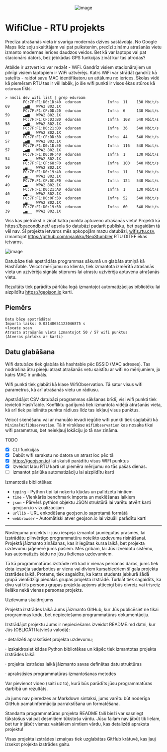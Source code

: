<center>

 ![image](https://github.com/user-attachments/assets/a81925ea-0bb9-42c1-9b2b-c5ace954375b)
</center>

# WifiClue - RTU projekts

Precīza atrašanās vieta ir svarīga modernās dzīves sastāvdaļa. No Google Maps līdz soļu skaitītājam vai pat pulkstenim, precīzi zināmu atrašanās vietu izmanto modernas ierīces daudzos veidos. Bet kā var laptops vai pat stacionārs dators, bez jebkādas GPS funkcijas zināt kur tas atrodas?

Atbilde ir uztvert ko var redzēt - WiFi. Gandrīz visiem stacionārajiem un pilnīgi visiem laptopiem ir WiFi uztvērējs. Katrs WiFi var strādāt gandrīz kā satelīts - raidot savu MAC identifikatoru un attālumu no ierīces. Skolas vidē kā piemēram RTU tas ir vēl labāk, jo šie wifi punkti ir visos ēkas stūros kā `eduroam` tīkls:

```
> nmcli dev wifi list | grep eduroam
        FC:7F:F1:D0:1D:40  eduroam            Infra  11    130 Mbit/s  69      ▂▄▆_  WPA2 802.1X
        FC:7F:F1:CF:DD:20  eduroam            Infra  6     130 Mbit/s  59      ▂▄▆_  WPA2 802.1X
        FC:7F:F1:CF:D3:B0  eduroam            Infra  108   540 Mbit/s  58      ▂▄▆_  WPA2 802.1X
        FC:7F:F1:D0:21:B0  eduroam            Infra  36    540 Mbit/s  57      ▂▄▆_  WPA2 802.1X
        FC:7F:F1:CF:DD:30  eduroam            Infra  44    540 Mbit/s  57      ▂▄▆_  WPA2 802.1X
        FC:7F:F1:D0:1D:50  eduroam            Infra  116   540 Mbit/s  57      ▂▄▆_  WPA2 802.1X
        FC:7F:F1:D0:0F:40  eduroam            Infra  1     130 Mbit/s  54      ▂▄__  WPA2 802.1X
        FC:7F:F1:CF:68:F0  eduroam            Infra  100   540 Mbit/s  50      ▂▄__  WPA2 802.1X
        FC:7F:F1:D0:19:40  eduroam            Infra  11    130 Mbit/s  49      ▂▄__  WPA2 802.1X
        FC:7F:F1:CF:DC:F0  eduroam            Infra  124   540 Mbit/s  49      ▂▄__  WPA2 802.1X
        FC:7F:F1:D0:21:A0  eduroam            Infra  1     130 Mbit/s  40      ▂▄__  WPA2 802.1X
        FC:7F:F1:D0:0F:50  eduroam            Infra  52    540 Mbit/s  40      ▂▄__  WPA2 802.1X
        FC:7F:F1:D0:19:50  eduroam            Infra  60    540 Mbit/s  39      ▂▄__  WPA2 802.1X
```

Viss kas pietrūkst ir zināt katra punkta aptuveno atrašanās vietu! Projekti kā https://beacondb.net/ apsola šo datubāzi padarīt publisku, bet pagaidām tā vēl nav.
Šī projekta ietvaros mēs apkopojām mazu datubāzi, [wifis.rtu.csv](https://github.com/Edgars-P/WifiClue/blob/main/wifis.rtu.csv), izmantojot https://github.com/mjaakko/NeoStumbler RTU DITEF ēkas ietvaros.

![image](https://github.com/user-attachments/assets/546505b2-314a-473b-8920-cc0ca19683f7)

Datubāze tiek apstrādāta programmas sākumā un glabāta atmiņā kā HashTable. Veicot mērījumu no klienta, tiek izmantota izmērītā atrašanās vieta un uztvērēja signāla stiprums lai atrastu uztvērēja aptuvenu atrašanās vietu.

Rezultāts tiek parādīts pārlūka logā izmantojot automatizācijas bibliotēku lai aizpildītu https://geojson.io karti.

## Piemērs

```
Datu bāze apstrādāta!
Importa laiks: 0.03148651123046875 s
>locate scan
Atrasta atrašanās vieta izmantojot 50 / 57 wifi punktus
(Atveras pārlūks ar karti)
```

## Datu glabāšana

Wifi datubāze tiek glabāta kā hashtable pēc BSSID (MAC adreses). Tas nodrošina ātru pieeju atrast atrašanās vetu saistītu ar wifi no mērijumiem, jo katrs MAC ir unikāls.

Wifi punkti tiek glabāti kā klase WifiObservation. Tā satur visus wifi parametrus, kā arī atrašanās vietu un rādiusu.

Apstrādājot CSV datubāzi programmas sākšanas brīdī, visi wifi punkti tiek ievietoti HashTable. Konfliktu gadījumā tiek izmantota vidējā atrašanās vieta, kā arī tiek palielināts punkta rādiuss līdz tas iekļauj visus punktus.

Veicot skenēšanu vai ar manuālo ievadi iegūtie wifi punkti tiek saglabāti kā `MinimalWifiObservation`. Tā ir virsklase `WifiObservation` kas nosaka tikai wifi parametrus, bet neiekļauj lokāciju jo tā nav zināma.

TODO
 - [X] CLI funkcijas
 - [X] Dabūt wifi sarakstu no datora un atrast loc pēc tā
 - [X] https://geojson.io/ lai skaisti parādītu visus WIFI punktus
 - [X] Izveidot labu RTU karti un piemēra mērijumu no tās pašas dienas.
 - [ ] Izmantot pārlūka automatizāciju lai aizpildītu karti

Izmantotās bibliotēkas:
 - `typing` - Python tipi lai noķertu kļūdas un palīdzētu hintiem
 - `time` - Vienkāršs benchmark importa un meklēšanas laikiem
 - `json` - Pārvērš pythion objektu JSON struktūrā lai varētu atvērt karti geojson.io vizualizācijām
 - `urllib` - URL enkodēšana geojson.io saprotamā formātā
 - `webbrowser` - Automātiski atver geojson.io lai vizuāli parādītu karti

---

Noslēguma projekts ir jūsu iespēja izmantot jauniegūtās prasmes, lai izstrādātu pilnvērtīgo programmatūru noteikto uzdevuma risināšanai. Projektā jāizmanto zināšanas, kas ir iegūtas kursa laikā, bet projekta uzdevumu jāģenerē jums pašiem. Mēs gribam, lai Jūs izveidotu sistēmu, kas automatizēs kādu no jūsu ikdienas uzdevumiem.

Tā kā programmatūras izstrāde reti kad ir vienas personas darbs, jums tiek dota iespēja sadarboties ar vienu vai diviem kursabiedriem šī gala projekta izstrādes laikā. Protams, tiek sagaidīts, ka katrs students jebkurā šādā grupā vienlīdzīgi piedalās grupas projekta izstrādē. Turklāt tiek sagaidīts, ka divu vai trīs personu grupas projekta apjoms attiecīgi būs divreiz vai trīsreiz lielāks nekā vienas personas projekts.

Uzdevuma skaidrojums

Projekta izstrādes laikā Jums jāizmanto GitHub, kur Jūs publicēsiet ne tikai programmas kodu, bet nepieciešamo programmatūras dokumentāciju.

Izstrādājot projektu Jums ir nepieciešams izveidot README.md datni, kur Jūs (OBLIGĀTI latviešu valodā):

·       detalizēti aprakstīsiet projekta uzdevumu;

·       izskaidrosiet kādas Python bibliotēkas un kāpēc tiek izmantotas projekta izstrādes laikā

·       projekta izstrādes laikā jāizmanto savas definētas datu struktūras

·       aprakstīsies programmatūras izmantošanas metodes

Var pievienot video (saiti uz to), kurā būs parādīts jūsu programmatūras darbībā un rezultāts.

Ja jums nav pieredzes ar Markdown sintaksi, jums varētu būt noderīga GitHub pamatinformācija parrakstīšana un formatēšana.

Standarta programmatūras projekta README faili bieži var sasniegt tūkstošus vai pat desmitiem tūkstošu vārdu. Jūsu failam nav jābūt tik lielam, bet tur ir jābūt vismaz vairākiem simtiem vārdu, kas detalizēti apraksta projektu!

Visas projekta izstrādes izmaiņas tiek uzglabātas GitHub krātuvē, kas ļauj izsekot projekta izstrādes gaitu.
